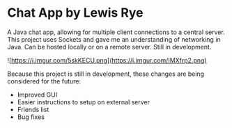 # Chat App by Lewis Rye
A Java chat app, allowing for multiple client connections to a central server. This project uses Sockets and gave me an understanding of networking in Java. Can be hosted locally or on a remote server. Still in development.

![https://i.imgur.com/5skKECU.png](https://i.imgur.com/IMXfrp2.png)

Because this project is still in development, these changes are being considered for the future:
- Improved GUI
- Easier instructions to setup on external server
- Friends list
- Bug fixes
